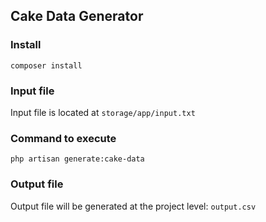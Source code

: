 ## Cake Data Generator


### Install
``composer install``
### Input file
Input file is located at ``storage/app/input.txt``
### Command to execute
``php artisan generate:cake-data``
### Output file
Output file will be generated at the project level: ``output.csv``
